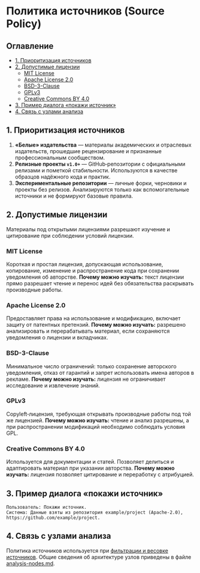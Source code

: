 # Политика источников (Source Policy)

## Оглавление
- [1. Приоритизация источников](#1-приоритизация-источников)
- [2. Допустимые лицензии](#2-допустимые-лицензии)
  - [MIT License](#mit-license)
  - [Apache License 2.0](#apache-license-20)
  - [BSD-3-Clause](#bsd-3-clause)
  - [GPLv3](#gplv3)
  - [Creative Commons BY 4.0](#creative-commons-by-40)
- [3. Пример диалога «покажи источник»](#3-пример-диалога-покажи-источник)
- [4. Связь с узлами анализа](#4-связь-с-узлами-анализа)

## 1. Приоритизация источников
1. **«Белые» издательства** — материалы академических и отраслевых издательств, прошедшие рецензирование и признанные профессиональным сообществом.
2. **Релизные проекты `v1.0+`** — GitHub‑репозитории с официальными релизами и пометкой стабильности. Используются в качестве образцов надёжного кода и практик.
3. **Экспериментальные репозитории** — личные форки, черновики и проекты без релизов. Анализируются только как вспомогательные источники и не формируют базовые правила.

## 2. Допустимые лицензии
Материалы под открытыми лицензиями разрешают изучение и цитирование при соблюдении условий лицензии.

### MIT License
Короткая и простая лицензия, допускающая использование, копирование, изменение и распространение кода при сохранении уведомления об авторстве. **Почему можно изучать:** текст лицензии прямо разрешает чтение и перенос идей без обязательства раскрывать производные работы.

### Apache License 2.0
Предоставляет права на использование и модификацию, включает защиту от патентных претензий. **Почему можно изучать:** разрешено анализировать и перерабатывать материал, если сохраняются уведомления о лицензии и вкладчиках.

### BSD-3-Clause
Минимальное число ограничений: только сохранение авторского уведомления, отказ от гарантий и запрет использовать имена авторов в рекламе. **Почему можно изучать:** лицензия не ограничивает исследование и извлечение знаний.

### GPLv3
Copyleft‑лицензия, требующая открывать производные работы под той же лицензией. **Почему можно изучать:** чтение и анализ разрешены, а при распространении модификаций необходимо соблюдать условия GPL.

### Creative Commons BY 4.0
Используется для документации и статей. Позволяет делиться и адаптировать материал при указании авторства. **Почему можно изучать:** лицензия позволяет цитирование и переработку с атрибуцией.

## 3. Пример диалога «покажи источник»
```
Пользователь: Покажи источник.
Система: Данные взяты из репозитория example/project (Apache-2.0), https://github.com/example/project.
```

## 4. Связь с узлами анализа
Политика источников используется при [фильтрации и весовке источников](analysis-nodes.md#4-фильтрация-и-весовка-источников). Общие сведения об архитектуре узлов приведены в файле [analysis-nodes.md](analysis-nodes.md).
